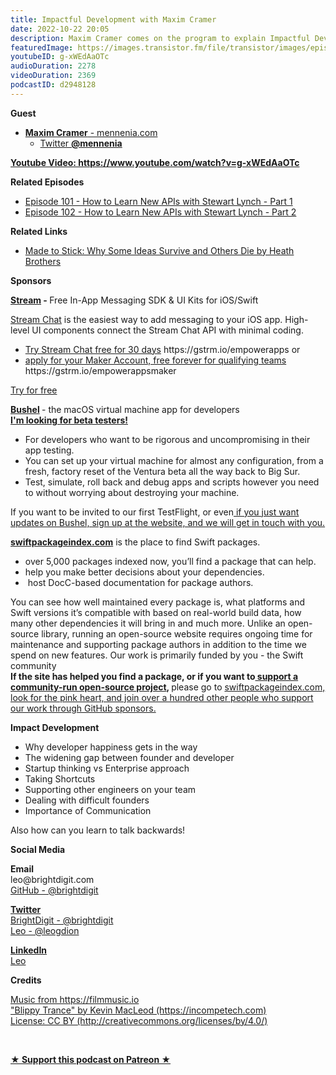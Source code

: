 ```yaml
---
title: Impactful Development with Maxim Cramer
date: 2022-10-22 20:05
description: Maxim Cramer comes on the program to explain Impactful Development and how developers can help clients and founders get what they are looking for in their product.
featuredImage: https://images.transistor.fm/file/transistor/images/episode/1037051/full_1666483269-artwork.jpg
youtubeID: g-xWEdAaOTc
audioDuration: 2278
videoDuration: 2369
podcastID: d2948128
---
```

<p><b>Guest</b></p><ul><li>
<a href="https://www.mennenia.com/%20"><strong>Maxim Cramer</strong> - mennenia.com</a><ul><li><a href="https://twitter.com/mennenia">Twitter <strong>@mennenia</strong></a></li></ul>
</li></ul><p><a href="https://www.youtube.com/watch?v=g-xWEdAaOTc"><strong>Youtube Video: https://www.youtube.com/watch?v=g-xWEdAaOTc</strong></a></p><p><b>Related Episodes</b></p><ul>
<li><a href="https://share.transistor.fm/s/31b2d4ab">Episode 101 - How to Learn New APIs with Stewart Lynch - Part 1</a></li>
<li><a href="https://share.transistor.fm/s/88d55243">Episode 102 - How to Learn New APIs with Stewart Lynch - Part 2</a></li>
</ul><p><b>Related Links </b></p><ul><li><a href="https://heathbrothers.com/books/made-to-stick/">Made to Stick: Why Some Ideas Survive and Others Die by Heath Brothers</a></li></ul><p><b>Sponsors</b></p><p><a href="https://gstrm.io/empowerapps"><strong>Stream</strong></a><strong> - </strong>Free In-App Messaging SDK &amp; UI Kits for iOS/Swift</p><p><a href="https://gstrm.io/empowerapps">Stream Chat</a> is the easiest way to add messaging to your iOS app. High-level UI components connect the Stream Chat API with minimal coding. </p><ul>
<li>
<a href="https://gstrm.io/empowerapps">Try Stream Chat free for 30 days</a> https://gstrm.io/empowerapps or </li>
<li>
<a href="https://gstrm.io/empowerappsmaker">apply for your Maker Account, free forever for qualifying teams</a> https://gstrm.io/empowerappsmaker</li>
</ul><p><a href="https://gstrm.io/empowerapps">Try for free</a></p><p><a href="https://getbushel.app/"><strong>Bushel</strong></a><strong> </strong>- the macOS virtual machine app for developers<strong><br></strong><a href="https://getbushel.app/"><strong>I'm looking for beta testers!</strong></a></p><ul>
<li>For developers who want to be rigorous and uncompromising in their app testing.</li>
<li>You can set up your virtual machine for almost any configuration, from a fresh, factory reset of the Ventura beta all the way back to Big Sur.</li>
<li>Test, simulate, roll back and debug apps and scripts however you need to without worrying about destroying your machine.</li>
</ul><p>If you want to be invited to our first TestFlight, or even<a href="https://getbushel.app/"> if you just want updates on Bushel, sign up at the website, and we will get in touch with you.</a></p><p><a href="https://swiftpackageindex.com/"><strong>swiftpackageindex.com</strong></a> is the place to find Swift packages. </p><ul>
<li>over 5,000 packages indexed now, you’ll find a package that can help. </li>
<li>help you make better decisions about your dependencies.</li>
<li> host DocC-based documentation for package authors.</li>
</ul><p>You can see how well maintained every package is, what platforms and Swift versions it’s compatible with based on real-world build data, how many other dependencies it will bring in and much more. Unlike an open-source library, running an open-source website requires ongoing time for maintenance and supporting package authors in addition to the time we spend on new features. Our work is primarily funded by you - the Swift community<br><strong>If the site has helped you find a package, or if you want to</strong><a href="https://github.com/sponsors/SwiftPackageIndex"><strong> support a community-run open-source project</strong></a><strong>, </strong>please go to <a href="https://github.com/sponsors/SwiftPackageIndex">swiftpackageindex.com, look for the pink heart, and join over a hundred other people who support our work through GitHub sponsors.</a></p><p><b>Impact Development</b></p><ul>
<li>Why developer happiness gets in the way</li>
<li>The widening gap between founder and developer</li>
<li>Startup thinking vs Enterprise approach</li>
<li>Taking Shortcuts</li>
<li>Supporting other engineers on your team</li>
<li>Dealing with difficult founders</li>
<li>Importance of Communication</li>
</ul><p>Also how can you learn to talk backwards!</p><p><b>Social Media</b></p><p><strong>Email</strong><br>leo@brightdigit.com<br><a href="https://github.com/brightdigit">GitHub - @brightdigit</a></p><p><a href="https://twitter.com/brightdigit"><strong>Twitter </strong><br>BrightDigit - @brightdigit</a><br><a href="https://twitter.com/leogdion">Leo - @leogdion</a></p><p><a href="https://www.linkedin.com/company/bright-digit"><strong>LinkedIn</strong><br></a><a href="https://www.linkedin.com/in/leogdion/">Leo</a></p><p><b>Credits</b></p><p><a href="https://filmmusic.io/">Music from https://filmmusic.io</a><br><a href="https://incompetech.com/">"Blippy Trance" by Kevin MacLeod (https://incompetech.com)</a><br><a href="http://creativecommons.org/licenses/by/4.0/">License: CC BY (http://creativecommons.org/licenses/by/4.0/)</a></p><p><br></p><p>
  <strong>
    <a href="https://www.patreon.com/empowerappsshow" rel="payment" title="★ Support this podcast on Patreon ★">★ Support this podcast on Patreon ★</a>
  </strong>
</p>

      
